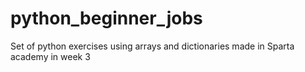 # python_beginner_jobs
Set of python exercises using arrays and dictionaries made in Sparta academy in week 3
